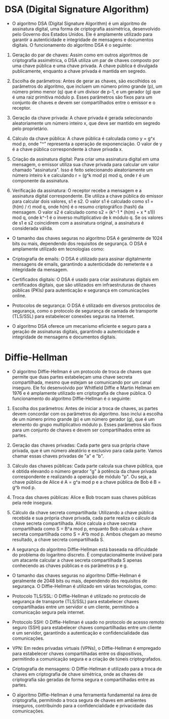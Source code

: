 # DSA (Digital Signature Algorithm)

* O algoritmo DSA (Digital Signature Algorithm) é um algoritmo de assinatura digital, uma forma de criptografia assimétrica, desenvolvido pelo Governo dos Estados Unidos. Ele é amplamente utilizado para garantir a autenticidade e integridade de mensagens e documentos digitais. O funcionamento do algoritmo DSA é o seguinte:

1. Geração do par de chaves: Assim como em outros algoritmos de criptografia assimétrica, o DSA utiliza um par de chaves composto por uma chave pública e uma chave privada. A chave pública é divulgada publicamente, enquanto a chave privada é mantida em segredo.

2. Escolha de parâmetros: Antes de gerar as chaves, são escolhidos os parâmetros do algoritmo, que incluem um número primo grande (p), um número primo menor (q) que é um divisor de p-1, e um gerador (g) que é uma raiz primitiva módulo p. Esses parâmetros são fixos para um conjunto de chaves e devem ser compartilhados entre o emissor e o receptor.

3. Geração da chave privada: A chave privada é gerada selecionando aleatoriamente um número inteiro x, que deve ser mantido em segredo pelo proprietário.

4. Cálculo da chave pública: A chave pública é calculada como y = g^x mod p, onde "^" representa a operação de exponenciação. O valor de y é a chave pública correspondente à chave privada x.

5. Criação da assinatura digital: Para criar uma assinatura digital em uma mensagem, o emissor utiliza sua chave privada para calcular um valor chamado "assinatura". Isso é feito selecionando aleatoriamente um número inteiro k e calculando r = (g^k mod p) mod q, onde r é um componente da assinatura.

6. Verificação da assinatura: O receptor recebe a mensagem e a assinatura digital correspondente. Ele utiliza a chave pública do emissor para calcular dois valores, s1 e s2. O valor s1 é calculado como s1 = (h(m) / r) mod q, onde h(m) é o resumo criptográfico (hash) da mensagem. O valor s2 é calculado como s2 = (k^-1 * (h(m) + x * s1)) mod q, onde k^-1 é o inverso multiplicativo de k módulo q. Se os valores de s1 e s2 coincidirem com a assinatura original, a assinatura é considerada válida.

* O tamanho das chaves seguras no algoritmo DSA é geralmente de 1024 bits ou mais, dependendo dos requisitos de segurança. O DSA é amplamente utilizado em tecnologias como:

- Criptografia de emails: O DSA é utilizado para assinar digitalmente mensagens de emails, garantindo a autenticidade do remetente e a integridade da mensagem.

- Certificados digitais: O DSA é usado para criar assinaturas digitais em certificados digitais, que são utilizados em infraestruturas de chaves públicas (PKIs) para autenticação e segurança em comunicações online.

- Protocolos de segurança: O DSA é utilizado em diversos protocolos de segurança, como o protocolo de segurança de camada de transporte (TLS/SSL) para estabelecer conexões seguras na Internet.

* O algoritmo DSA oferece um mecanismo eficiente e seguro para a geração de assinaturas digitais, garantindo a autenticidade e integridade de mensagens e documentos digitais.


# Diffie-Hellman

* O algoritmo Diffie-Hellman é um protocolo de troca de chaves que permite que duas partes estabeleçam uma chave secreta compartilhada, mesmo que estejam se comunicando por um canal inseguro. Ele foi desenvolvido por Whitfield Diffie e Martin Hellman em 1976 e é amplamente utilizado em criptografia de chave pública. O funcionamento do algoritmo Diffie-Hellman é o seguinte:

1. Escolha dos parâmetros: Antes de iniciar a troca de chaves, as partes devem concordar com os parâmetros do algoritmo. Isso inclui a escolha de um número primo grande (p) e um número gerador (g), que é um elemento do grupo multiplicativo módulo p. Esses parâmetros são fixos para um conjunto de chaves e devem ser compartilhados entre as partes.

2. Geração das chaves privadas: Cada parte gera sua própria chave privada, que é um número aleatório e exclusivo para cada parte. Vamos chamar essas chaves privadas de "a" e "b".

3. Cálculo das chaves públicas: Cada parte calcula sua chave pública, que é obtida elevando o número gerador "g" à potência da chave privada correspondente e realizando a operação de módulo "p". Ou seja, a chave pública de Alice é A = g^a mod p e a chave pública de Bob é B = g^b mod p.

4. Troca das chaves públicas: Alice e Bob trocam suas chaves públicas pela rede insegura.

5. Cálculo da chave secreta compartilhada: Utilizando a chave pública recebida e sua própria chave privada, cada parte realiza o cálculo da chave secreta compartilhada. Alice calcula a chave secreta compartilhada como S = B^a mod p, enquanto Bob calcula a chave secreta compartilhada como S = A^b mod p. Ambos chegam ao mesmo resultado, a chave secreta compartilhada S.

* A segurança do algoritmo Diffie-Hellman está baseada na dificuldade do problema do logaritmo discreto. É computacionalmente inviável para um atacante calcular a chave secreta compartilhada S apenas conhecendo as chaves públicas e os parâmetros p e g.

* O tamanho das chaves seguras no algoritmo Diffie-Hellman é geralmente de 2048 bits ou mais, dependendo dos requisitos de segurança. O Diffie-Hellman é utilizado em várias tecnologias, como:

- Protocolo TLS/SSL: O Diffie-Hellman é utilizado no protocolo de segurança de transporte (TLS/SSL) para estabelecer chaves compartilhadas entre um servidor e um cliente, permitindo a comunicação segura pela internet.

- Protocolo SSH: O Diffie-Hellman é usado no protocolo de acesso remoto seguro (SSH) para estabelecer chaves compartilhadas entre um cliente e um servidor, garantindo a autenticação e confidencialidade das comunicações.

- VPN: Em redes privadas virtuais (VPNs), o Diffie-Hellman é empregado para estabelecer chaves compartilhadas entre os dispositivos, permitindo a comunicação segura e a criação de túneis criptografados.

- Criptografia de mensagens: O Diffie-Hellman é utilizado para a troca de chaves em criptografia de chave simétrica, onde as chaves de criptografia são geradas de forma segura e compartilhadas entre as partes.

* O algoritmo Diffie-Hellman é uma ferramenta fundamental na área de criptografia, permitindo a troca segura de chaves em ambientes inseguros, contribuindo para a confidencialidade e privacidade das comunicações.
